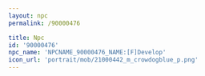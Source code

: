 ```yaml
---
layout: npc
permalink: /90000476

title: Npc
id: '90000476'
npc_name: 'NPCNAME_90000476_NAME:[F]Develop'
icon_url: 'portrait/mob/21000442_m_crowdogblue_p.png'
---
```

